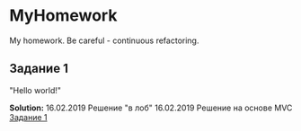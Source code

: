 # MyHomework
My homework. Be careful - continuous refactoring.
## Задание 1
"Hello world!"

**Solution:** 
16.02.2019 Решение "в лоб"
16.02.2019 Решение на основе MVC
[Задание 1](https://github.com/malianov/MyHomework/tree/master/src/task_1)
